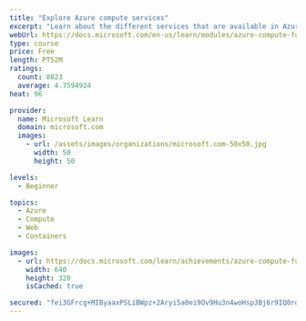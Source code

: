 ```yaml
---
title: "Explore Azure compute services"
excerpt: "Learn about the different services that are available in Azure Compute."
webUrl: https://docs.microsoft.com/en-us/learn/modules/azure-compute-fundamentals/
type: course
price: Free
length: PT52M
ratings:
  count: 8823
  average: 4.7594924
heat: 96

provider:
  name: Microsoft Learn
  domain: microsoft.com
  images:
    - url: /assets/images/organizations/microsoft.com-50x50.jpg
      width: 50
      height: 50

levels:
  - Beginner

topics:
  - Azure
  - Compute
  - Web
  - Containers

images:
  - url: https://docs.microsoft.com/learn/achievements/azure-compute-fundamentals-social.png
    width: 640
    height: 320
    isCached: true

secured: "fei3GFrcg+MIByaaxPSLiBWpz+2Aryi5a0ei9Ov9Hu3n4woHspJBj6r9IQ0rdoMBMQIKaftPGNhfe5PbqtJ6aA75FlPYIbvQcMikGJktpLd218o3txTiJEfUplj+wr+NRR5fprYnRy31cEU0vfUhjskD216RAY9VSUgTn+FY3kMsannkPbmKyfJGhzwkOplTIZWOXe1KTXCIkIRQzm+LAEiEFcz2ZEZ7h4CnyloS7LUrs9eSdd24/8aBk9nAlmpTWy6gHvdUhqF4GhMylqn42hGTNZPy8fphNDGxuhbzZkU7e/zm01HxokTIWv/6NDc907nxSgKY6lCn+/O4wbhyXKbwrCl5vJLP3bwAnAEf6VDUdZHS7vbQRJofsNpZPOgVCkv/S5RPMzOvr96m05OJLKaBMESW+iXGgwRMSG+yxr0=;QGdbvD23NNDewUxi8QGtpA=="
---
```


